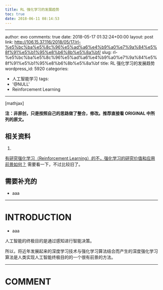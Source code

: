 ```yaml
---
title: RL 强化学习的发展趋势
toc: true
date: 2018-06-11 08:14:53
---
```

---
author: evo
comments: true
date: 2018-05-17 01:32:24+00:00
layout: post
link: http://106.15.37.116/2018/05/17/rl-%e5%bc%ba%e5%8c%96%e5%ad%a6%e4%b9%a0%e7%9a%84%e5%8f%91%e5%b1%95%e8%b6%8b%e5%8a%bf/
slug: rl-%e5%bc%ba%e5%8c%96%e5%ad%a6%e4%b9%a0%e7%9a%84%e5%8f%91%e5%b1%95%e8%b6%8b%e5%8a%bf
title: RL 强化学习的发展趋势
wordpress_id: 5920
categories:
- 人工智能学习
tags:
- '@NULL'
- Reinforcement Learning
---

<!-- more -->

[mathjax]

**注：非原创，只是按照自己的思路做了整合，修改。推荐直接看 ORIGINAL 中所列的原文。**


## 相关资料






  1.


[有研究强化学习（Reinforcement Learning）的不，强化学习的研究价值和应用前景如何？](https://www.zhihu.com/question/20335959) 需要看一下，不过比较旧了。







## 需要补充的






  * aaa





***





# INTRODUCTION






  * aaa




人工智能的终极目的是通过感知进行智能决策。

所以，将近年发展起来的深度学习技术与强化学习算法结合而产生的深度强化学习算法是人类实现人工智能终极目的的一个很有前景的方法。























* * *





# COMMENT
